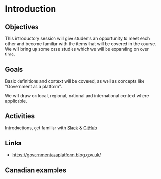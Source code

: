 # Introduction

## Objectives

This introductory session will give students an opportunity to meet each other and become familiar with the items that will be covered in the course. We will bring up some case studies which we will be expanding on over time. 

## Goals

Basic definitions and context will be covered, as well as concepts like "Government as a platform". 

We will draw on local, regional, national and international context where applicable.

## Activities

Introductions, get familiar with [Slack](https://slack.com/) & [GitHub](https://github.com/)

## Links
- https://governmentasaplatform.blog.gov.uk/

## Canadian examples
